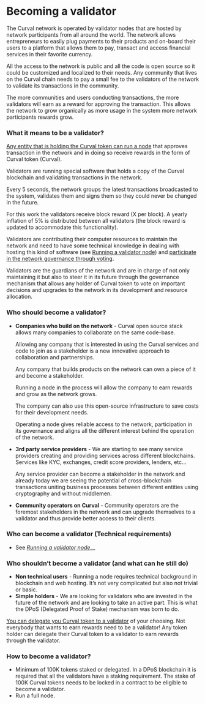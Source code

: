# Becoming a validator

The Curval network is operated by validator nodes that are hosted by network participants from all around the world. The network allows entrepreneurs to easily plug payments to their products and on-board their users to a platform that allows them to pay, transact and access financial services in their favorite currency.

All the access to the network is public and all the code is open source so it could be customized and localized to their needs. Any community that lives on the Curval chain needs to pay a small fee to the validators of the network to validate its transactions in the community.

The more communities and users conducting transactions, the more validators will earn as a reward for approving the transaction. This allows the network to grow organically as more usage in the system more network participants rewards grow.

### What it means to be a validator?

[Any entity that is holding the Curval token can run a node](../consensus-contracts/stake-delegate-and-withdraw.md#stake) that approves transaction in the network and in doing so receive rewards in the form of Curval token \(Curval\).

Validators are running special software that holds a copy of the Curval blockchain and validating transactions in the network.

Every 5 seconds, the network groups the latest transactions broadcasted to the system, validates them and signs them so they could never be changed in the future.

For this work the validators receive block reward \(X per block\). A yearly inflation of 5% is distributed between all validators \(the block reward is updated to accommodate this functionality\).

Validators are contributing their computer resources to maintain the network and need to have some technical knowledge in dealing with hosting this kind of software \(see [Running a validator node](run-your-own-validator.md)\) and [participate in the network governance through voting](../consensus-contracts/vote.md).

Validators are the guardians of the network and are in charge of not only maintaining it but also to steer it in its future through the governance mechanism that allows any holder of Curval token to vote on important decisions and upgrades to the network in its development and resource allocation.

### Who should become a validator?

- **Companies who build on the network** - Curval open source stack allows many companies to collaborate on the same code-base.

  Allowing any company that is interested in using the Curval services and code to join as a stakeholder is a new innovative approach to collaboration and partnerships.

  Any company that builds products on the network can own a piece of it and become a stakeholder.

  Running a node in the process will allow the company to earn rewards and grow as the network grows.

  The company can also use this open-source infrastructure to save costs for their development needs.

  Operating a node gives reliable access to the network, participation in its governance and aligns all the different interest behind the operation of the network.

- **3rd party service providers** - We are starting to see many service providers creating and providing services across different blockchains. Services like KYC, exchanges, credit score providers, lenders, etc…

  Any service provider can become a stakeholder in the network and already today we are seeing the potential of cross-blockchain transactions uniting business processes between different entities using cryptography and without middlemen.

- **Community operators on Curval** - Community operators are the foremost stakeholders in the network and can upgrade themselves to a validator and thus provide better access to their clients.

### Who can become a validator \(Technical requirements\)

- See [_Running a validator node_](run-your-own-validator.md)\_\_

### Who shouldn’t become a validator \(and what can he still do\)

- **Non technical users** - Running a node requires technical background in blockchain and web hosting. It’s not very complicated but also not trivial or basic.
- **Simple holders** - We are looking for validators who are invested in the future of the network and are looking to take an active part. This is what the DPoS \(Delegated Proof of Stake\) mechanism was born to do.

[You can delegate you Curval token to a validator](../consensus-contracts/stake-delegate-and-withdraw.md#delegate) of your choosing. Not everybody that wants to earn rewards need to be a validator! Any token holder can delegate their Curval token to a validator to earn rewards through the validator.

### How to become a validator?

- Minimum of 100K tokens staked or delegated. In a DPoS blockchain it is required that all the validators have a staking requirement. The stake of 100K Curval tokens needs to be locked in a contract to be eligible to become a validator.
- Run a full node.
